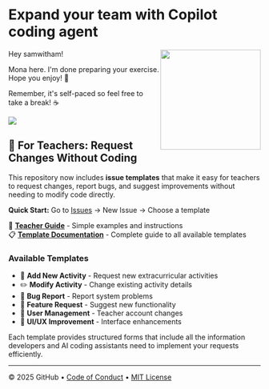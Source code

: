 # Expand your team with Copilot coding agent

<img src="https://octodex.github.com/images/Professortocat_v2.png" align="right" height="200px" />

Hey samwitham!

Mona here. I'm done preparing your exercise. Hope you enjoy! 💚

Remember, it's self-paced so feel free to take a break! ☕️

[![](https://img.shields.io/badge/Go%20to%20Exercise-%E2%86%92-1f883d?style=for-the-badge&logo=github&labelColor=197935)](https://github.com/samwitham/skills-expand-your-team-with-copilot/issues/1)

## 🎯 For Teachers: Request Changes Without Coding

This repository now includes **issue templates** that make it easy for teachers to request changes, report bugs, and suggest improvements without needing to modify code directly.

**Quick Start:** Go to [Issues](../../issues) → New Issue → Choose a template

📖 **[Teacher Guide](TEACHER_GUIDE.md)** - Simple examples and instructions  
📋 **[Template Documentation](.github/ISSUE_TEMPLATE/README.md)** - Complete guide to all available templates

### Available Templates
- 🎯 **Add New Activity** - Request new extracurricular activities
- ✏️ **Modify Activity** - Change existing activity details  
- 🐛 **Bug Report** - Report system problems
- 🚀 **Feature Request** - Suggest new functionality
- 👥 **User Management** - Teacher account changes
- 🎨 **UI/UX Improvement** - Interface enhancements

Each template provides structured forms that include all the information developers and AI coding assistants need to implement your requests efficiently.

---

&copy; 2025 GitHub &bull; [Code of Conduct](https://www.contributor-covenant.org/version/2/1/code_of_conduct/code_of_conduct.md) &bull; [MIT License](https://gh.io/mit)

